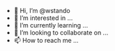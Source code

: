 - 👋 Hi, I’m @wstando
- 👀 I’m interested in ...
- 🌱 I’m currently learning ...
- 💞️ I’m looking to collaborate on ...
- 📫 How to reach me ...

<!---
wstando/wstando is a ✨ special ✨ repository because its `README.md` (this file) appears on your GitHub profile.
You can click the Preview link to take a look at your changes.
--->
